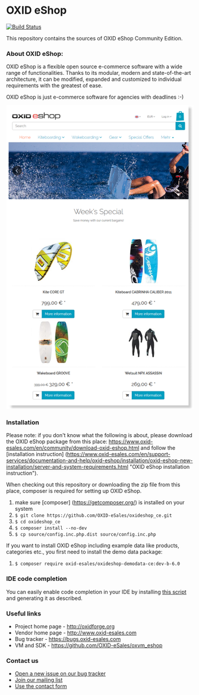 OXID eShop
==========

[![Build Status](https://travis-ci.org/OXID-eSales/oxideshop_ce.svg?branch=master)](https://travis-ci.org/OXID-eSales/oxideshop_ce)

This repository contains the sources of OXID eShop Community Edition.

### About OXID eShop:

OXID eShop is a flexible open source e-commerce software with a wide range of functionalities. 
Thanks to its modular, modern and state-of-the-art architecture, it can be modified, expanded 
and customized to individual requirements with the greatest of ease. 

OXID eShop is just e-commerce software for agencies with deadlines :-)

![Image alt](frontend-flow.png)

### Installation

Please note: if you don't know what the following is about, please download the OXID eShop package from this place: https://www.oxid-esales.com/en/community/download-oxid-eshop.html and follow the [installation instruction] (https://www.oxid-esales.com/en/support-services/documentation-and-help/oxid-eshop/installation/oxid-eshop-new-installation/server-and-system-requirements.html "OXID eShop installation instruction").

When checking out this repository or downloading the zip file from this place, composer is required for setting up OXID eShop.

1. make sure [composer] (https://getcomposer.org/) is installed on your system
2. `$ git clone https://github.com/OXID-eSales/oxideshop_ce.git`
3. `$ cd oxideshop_ce`
4. `$ composer install --no-dev`
5. `$ cp source/config.inc.php.dist source/config.inc.php`

If you want to install OXID eShop including example data like products, categories etc., you first need to install the demo data package:

1. `$ composer require oxid-esales/oxideshop-demodata-ce:dev-b-6.0`

### IDE code completion

You can easily enable code completion in your IDE by installing [this script](https://github.com/OXID-eSales/eshop-ide-helper>) and generating it as described.

### Useful links

* Project home page - http://oxidforge.org
* Vendor home page - http://www.oxid-esales.com
* Bug tracker - https://bugs.oxid-esales.com
* VM and SDK - https://github.com/OXID-eSales/oxvm_eshop


### Contact us

 * [Open a new issue on our bug tracker](https://bugs.oxid-esales.com)
 * [Join our mailing list](http://lists.oxidforge.org/mailman/listinfo/dev-general)
 * [Use the contact form](https://www.oxid-esales.com/en/contact/contact-us.html)

